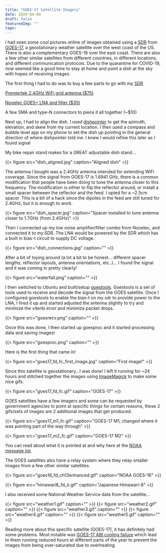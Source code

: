 ```yaml
---
title: "GOES-17 Satellite Imagery"
date: 2020-04-09
draft: false
featuredImg: ""
tags: 
---
```


I had seen some cool pictures online of images obtained using a [SDR](/posts/rtlsdr) from [GOES-17](https://en.wikipedia.org/wiki/GOES-17), a geostationary weather satellite over the west coast of the US. There is also a complementary GOES-16 over the east coast. There are also a few other similar satellites from different countries, in different locations, and different communication protocols. Due to the quarantine for COVID-19, now seemed like a good time to stay at home and point a dish at the sky with hopes of receiving images.

The first thing I had to do was to buy a few parts to go with my [SDR](/posts/rtlsdr)

[Premiertek 2.4GHz WiFi grid antenna ($75)](https://www.amazon.com/dp/B005M8KU3W/)

[Nooelec GOES+ LNA and filter ($35)](https://www.nooelec.com/store/sawbird-plus-goes.html)

A few SMA and type-N connectors to piece it all together (~$10)

Next up, I had to align the dish. I used [dishpointer](https://www.dishpointer.com/) to get the azimuth, elevation, and skew from my current location. I then used a compass and bubble level app on my phone to set the dish up pointing in the general direction of where dishpointer told me. I knew I would refine this later as I found signal

My bike repair stand makes for a GREAT adjustable dish stand...

{{< figure src="dish_aligned.jpg" caption="Aligned dish" >}}

The antenna I bought was a 2.4GHz antenna intended for extending WiFi coverage. Since the signal from GOES-17 is 1.6941 GHz, there is a common modification that people have been doing to tune the antenna closer to this frequency. The modification is either to flip the reflector around, or install a small spacer between the reflector and the feed. I opted for a ~2.5cm spacer. This is a bit of a hack since the dipoles in the feed are still tuned for 2.4GHz, but it is enough to work.

{{< figure src="dish_spacer.jpg" caption="Spacer installed to tune antenna closer to 1.7GHz (from 2.4GHz)" >}}

Then I connected up my low noise amplifier/filter combo from Nooelec, and connected it to my SDR. The LNA would be powered by the SDR which has a built in bias-t circuit to supply DC voltage.

{{< figure src="dish_connections.jpg" caption="" >}}

After a bit of toying around (a lot a bit to be honest... different spacer lengths, reflector layouts, antenna orientations, etc..)... I found the signal and it was coming in pretty clearly!

{{< figure src="waterfall.png" caption="" >}}

I then switched to Ubuntu and built/setup [goestools](https://github.com/pietern/goestools). Goestools is a set of tools used to receive and decode the signal from the GOES satellite. Once I configured goestools to enable the bias-t on my sdr to provide power to the LNA, I fired it up and started adjusted the antenna slightly to try and minimize the viterbi error and minimize packet drops. 

{{< figure src="goesrecv.png" caption="" >}}

Once this was done, I then started up goesproc and it started processing data and saving images!

{{< figure src="goesproc.png" caption="" >}}

Here is the first thing that came in!

{{< figure src="goes17_fd_fc_first_image.jpg" caption="First image!" >}}

Since this satellite is geostationary...I was done! I left it running for ~24 hours and stitched together the images using [ImageMagick](https://github.com/ImageMagick/ImageMagick/) to make some nice gifs.

{{< figure src="goes17_fd_fc.gif" caption="GOES-17" >}}

GOES satellites have a few imagers and some can be requested by government agencies to point at specific things for certain reasons, these 2 gifs/sets of images are 2 additional images that get produced.

{{< figure src="goes17_m1_fc.gif" caption="GOES-17 M1, changed where it was pointing part of the way through" >}}

{{< figure src="goes17_m2_fc.gif" caption="GOES-17 M2" >}}

You can read about what it is pointed at and why here at the [NOAA message list](https://www.ospo.noaa.gov/Operations/messages.html).

The GOES satellites also have a relay system where they relay smaller images from a few other similar satellites.

{{< figure src="goes16_fd_ch13enhanced.gif" caption="NOAA GOES-16" >}}

{{< figure src="himawari8_fd_ir.gif" caption="Japanese Himawari-8" >}}

I also received some National Weather Service data from the satellite...

{{< figure src="weather1.gif" caption="" >}}
{{< figure src="weather2.gif" caption="" >}}
{{< figure src="weather3.gif" caption="" >}}
{{< figure src="weather4.gif" caption="" >}}
{{< figure src="weather5.gif" caption="" >}}

Reading more about this specific satellite (GOES-17), it has definitely had some problems. Most notable was [GOES-17 ABI cooling failure](https://www.goes-r.gov/users/GOES-17-ABI-Performance.html) which lead to them running reduced hours at different parts of the year to prevent the images from being over-saturated due to overheating.
